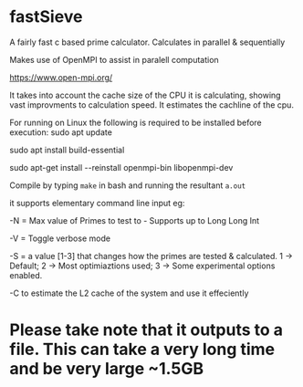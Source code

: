 # fastSieve
A fairly fast c based prime calculator. Calculates in parallel &amp; sequentially

Makes use of OpenMPI to assist in paralell computation

https://www.open-mpi.org/

It takes into account the cache size of the CPU it is calculating, showing vast improvments to calculation speed.
It estimates the cachline of the cpu.

For running on Linux the following is required to be installed before execution:
sudo apt update

sudo apt install build-essential

sudo apt-get install --reinstall openmpi-bin libopenmpi-dev

Compile by typing `make` in bash and running the resultant `a.out`

it supports elementary command line input eg:

-N = Max value of Primes to test to - Supports up to Long Long Int

-V = Toggle verbose mode

-S = a value [1-3] that changes how the primes are tested & calculated. 1 -> Default; 2 -> Most optimiaztions used; 3 -> Some experimental options enabled.

-C to estimate the L2 cache of the system and use it effeciently

# Please take note that it outputs to a file. This can take a very long time and be very large ~1.5GB

